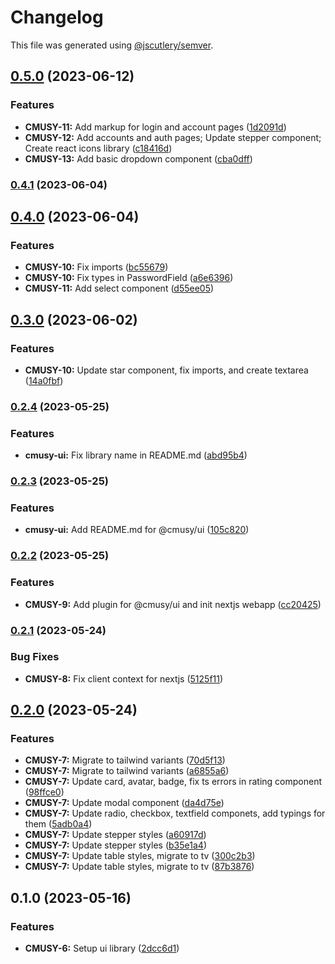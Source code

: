 # Changelog

This file was generated using [@jscutlery/semver](https://github.com/jscutlery/semver).

## [0.5.0](https://github.com/yaroslav-kulpan/CMuSy/compare/cmusy-ui-0.4.1...cmusy-ui-0.5.0) (2023-06-12)


### Features

* **CMUSY-11:** Add markup for login and account pages ([1d2091d](https://github.com/yaroslav-kulpan/CMuSy/commit/1d2091dc7f788df4e437c9fb76f9ac613fcfff52))
* **CMUSY-12:** Add accounts and auth pages; Update stepper component; Create react icons library ([c18416d](https://github.com/yaroslav-kulpan/CMuSy/commit/c18416d102a40cc86aa90b1dbea9943124e375f6))
* **CMUSY-13:** Add basic dropdown component ([cba0dff](https://github.com/yaroslav-kulpan/CMuSy/commit/cba0dfff60859add514251824ec5df9c361bf8cd))

### [0.4.1](https://github.com/yaroslav-kulpan/CMuSy/compare/cmusy-ui-0.4.0...cmusy-ui-0.4.1) (2023-06-04)

## [0.4.0](https://github.com/yaroslav-kulpan/CMuSy/compare/cmusy-ui-0.3.0...cmusy-ui-0.4.0) (2023-06-04)


### Features

* **CMUSY-10:** Fix imports ([bc55679](https://github.com/yaroslav-kulpan/CMuSy/commit/bc55679253e3ae6a5c5717e95dfeb18be81bbcc0))
* **CMUSY-10:** Fix types in PasswordField ([a6e6396](https://github.com/yaroslav-kulpan/CMuSy/commit/a6e6396ae545967b01d659aa910c9ede1953516e))
* **CMUSY-11:** Add select component ([d55ee05](https://github.com/yaroslav-kulpan/CMuSy/commit/d55ee05857e7dfb096463de3e90c9a3121be5ce1))

## [0.3.0](https://github.com/yaroslav-kulpan/CMuSy/compare/cmusy-ui-0.2.4...cmusy-ui-0.3.0) (2023-06-02)


### Features

* **CMUSY-10:** Update star component, fix imports, and create textarea ([14a0fbf](https://github.com/yaroslav-kulpan/CMuSy/commit/14a0fbf9aa93ebe5b814600ef7388c6586fc487f))

### [0.2.4](https://github.com/yaroslav-kulpan/CMuSy/compare/cmusy-ui-0.2.3...cmusy-ui-0.2.4) (2023-05-25)


### Features

* **cmusy-ui:** Fix library name in README.md ([abd95b4](https://github.com/yaroslav-kulpan/CMuSy/commit/abd95b455774fc69def928518265039940f802df))

### [0.2.3](https://github.com/yaroslav-kulpan/CMuSy/compare/cmusy-ui-0.2.2...cmusy-ui-0.2.3) (2023-05-25)


### Features

* **cmusy-ui:** Add README.md for @cmusy/ui ([105c820](https://github.com/yaroslav-kulpan/CMuSy/commit/105c820401e5ebace269a1dff283e454d64f1683))

### [0.2.2](https://github.com/yaroslav-kulpan/CMuSy/compare/cmusy-ui-0.2.1...cmusy-ui-0.2.2) (2023-05-25)


### Features

* **CMUSY-9:** Add plugin for @cmusy/ui and init nextjs webapp ([cc20425](https://github.com/yaroslav-kulpan/CMuSy/commit/cc20425315ace7e97e920173412a2723e8c10f96))

### [0.2.1](https://github.com/yaroslav-kulpan/CMuSy/compare/cmusy-ui-0.2.0...cmusy-ui-0.2.1) (2023-05-24)


### Bug Fixes

* **CMUSY-8:** Fix client context for  nextjs ([5125f11](https://github.com/yaroslav-kulpan/CMuSy/commit/5125f11d1a67760ca11d7699c6260768d59e879e))

## [0.2.0](https://github.com/yaroslav-kulpan/CMuSy/compare/cmusy-ui-0.1.0...cmusy-ui-0.2.0) (2023-05-24)


### Features

* **CMUSY-7:** Migrate to tailwind variants ([70d5f13](https://github.com/yaroslav-kulpan/CMuSy/commit/70d5f13c29816840945d0a7ec9c4df0689ab6844))
* **CMUSY-7:** Migrate to tailwind variants ([a6855a6](https://github.com/yaroslav-kulpan/CMuSy/commit/a6855a6aaae3dbf3cf9138fcbf7397f69dadd7ed))
* **CMUSY-7:** Update card, avatar, badge, fix ts errors in rating component ([98ffce0](https://github.com/yaroslav-kulpan/CMuSy/commit/98ffce061459b89f75ed9cb50b0c36f3544cc898))
* **CMUSY-7:** Update modal component ([da4d75e](https://github.com/yaroslav-kulpan/CMuSy/commit/da4d75ea74a53fe0eeed27323b1a90d5213ac4e9))
* **CMUSY-7:** Update radio, checkbox, textfield componets, add typings for them ([5adb0a4](https://github.com/yaroslav-kulpan/CMuSy/commit/5adb0a449c3a8e261f443653829cf8f0b904839a))
* **CMUSY-7:** Update stepper styles ([a60917d](https://github.com/yaroslav-kulpan/CMuSy/commit/a60917db09c53ddb4ff22a792d4ff6ac0df12ccc))
* **CMUSY-7:** Update stepper styles ([b35e1a4](https://github.com/yaroslav-kulpan/CMuSy/commit/b35e1a467e60c4cb272b2955b37b09b932a58463))
* **CMUSY-7:** Update table styles, migrate to tv ([300c2b3](https://github.com/yaroslav-kulpan/CMuSy/commit/300c2b3645445c4de5b97d905b72689d0df5942d))
* **CMUSY-7:** Update table styles, migrate to tv ([87b3876](https://github.com/yaroslav-kulpan/CMuSy/commit/87b387640e37e189c657cc150ee6c9c0e3d53062))

## 0.1.0 (2023-05-16)


### Features

* **CMUSY-6:** Setup ui library ([2dcc6d1](https://github.com/yaroslav-kulpan/CMuSy/commit/2dcc6d129f5c56b603859e7497c362120ec83a8a))
